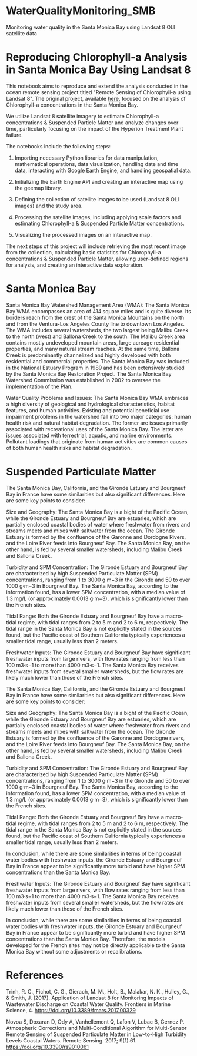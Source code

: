 # WaterQualityMonitoring_SMB
Monitoring water quality in the Santa Monica Bay using Landsat 8 OLI satellite data

# Reproducing Chlorophyll-a Analysis in Santa Monica Bay Using Landsat 8
This notebook aims to reproduce and extend the analysis conducted in the ocean remote sensing project titled "Remote Sensing of Chlorophyll-a using Landsat 8". The original project, available  [here](https://romero61.github.io/posts/SMB/), focused on the analysis of Chlorophyll-a concentrations in the Santa Monica Bay.

We utilize Landsat 8 satellite imagery to estimate Chlorophyll-a concentrations & Suspended Particle Matter and analyze changes over time, particularly focusing on the impact of the Hyperion Treatment Plant failure.

The notebooks include the following steps:

1. Importing necessary Python libraries for data manipulation, mathematical operations, data visualization, handling date and time data, interacting with Google Earth Engine, and handling geospatial data.

2. Initializing the Earth Engine API and creating an interactive map using the geemap library.

3. Defining the collection of satellite images to be used (Landsat 8 OLI images) and the study area.

4. Processing the satellite images, including applying scale factors and estimating Chlorophyll-a & Suspended Particle Matter concentrations.

5. Visualizing the processed images on an interactive map.

The next steps of this project will include retrieving the most recent image from the collection, calculating basic statistics for Chlorophyll-a concentrations & Suspended Particle Matter, allowing user-defined regions for analysis, and creating an interactive data exploration.

# Santa Monica Bay

Santa Monica Bay Watershed Management Area (WMA): The Santa Monica Bay WMA encompasses an area of 414 square miles and is quite diverse. Its borders reach from the crest of the Santa Monica Mountains on the north and from the Ventura-Los Angeles County line to downtown Los Angeles. The WMA includes several watersheds, the two largest being Malibu Creek to the north (west) and Ballona Creek to the south. The Malibu Creek area contains mostly undeveloped mountain areas, large acreage residential properties, and many natural stream reaches. At the same time, Ballona Creek is predominantly channelized and highly developed with both residential and commercial properties. The Santa Monica Bay was included in the National Estuary Program in 1989 and has been extensively studied by the Santa Monica Bay Restoration Project. The Santa Monica Bay Watershed Commission was established in 2002 to oversee the implementation of the Plan.

Water Quality Problems and Issues: The Santa Monica Bay WMA embraces a high diversity of geological and hydrological characteristics, habitat features, and human activities. Existing and potential beneficial use impairment problems in the watershed fall into two major categories: human health risk and natural habitat degradation. The former are issues primarily associated with recreational uses of the Santa Monica Bay. The latter are issues associated with terrestrial, aquatic, and marine environments. Pollutant loadings that originate from human activities are common causes of both human health risks and habitat degradation.

# Suspended Particulate Matter 

The Santa Monica Bay, California, and the Gironde Estuary and Bourgneuf Bay in France have some similarities but also significant differences. Here are some key points to consider:

Size and Geography: The Santa Monica Bay is a bight of the Pacific Ocean, while the Gironde Estuary and Bourgneuf Bay are estuaries, which are partially enclosed coastal bodies of water where freshwater from rivers and streams meets and mixes with saltwater from the ocean. The Gironde Estuary is formed by the confluence of the Garonne and Dordogne Rivers, and the Loire River feeds into Bourgneuf Bay. The Santa Monica Bay, on the other hand, is fed by several smaller watersheds, including Malibu Creek and Ballona Creek.

Turbidity and SPM Concentration: The Gironde Estuary and Bourgneuf Bay are characterized by high Suspended Particulate Matter (SPM) concentrations, ranging from 1 to 3000 g·m−3 in the Gironde and 50 to over 1000 g·m−3 in Bourgneuf Bay. The Santa Monica Bay, according to the information found, has a lower SPM concentration, with a median value of 1.3 mg/L (or approximately 0.0013 g·m−3), which is significantly lower than the French sites.

Tidal Range: Both the Gironde Estuary and Bourgneuf Bay have a macro-tidal regime, with tidal ranges from 2 to 5 m and 2 to 6 m, respectively. The tidal range in the Santa Monica Bay is not explicitly stated in the sources found, but the Pacific coast of Southern California typically experiences a smaller tidal range, usually less than 2 meters.

Freshwater Inputs: The Gironde Estuary and Bourgneuf Bay have significant freshwater inputs from large rivers, with flow rates ranging from less than 100 m3·s−1 to more than 4000 m3·s−1. The Santa Monica Bay receives freshwater inputs from several smaller watersheds, but the flow rates are likely much lower than those of the French sites.


The Santa Monica Bay, California, and the Gironde Estuary and Bourgneuf Bay in France have some similarities but also significant differences. Here are some key points to consider:

Size and Geography: The Santa Monica Bay is a bight of the Pacific Ocean, while the Gironde Estuary and Bourgneuf Bay are estuaries, which are partially enclosed coastal bodies of water where freshwater from rivers and streams meets and mixes with saltwater from the ocean. The Gironde Estuary is formed by the confluence of the Garonne and Dordogne rivers, and the Loire River feeds into Bourgneuf Bay. The Santa Monica Bay, on the other hand, is fed by several smaller watersheds, including Malibu Creek and Ballona Creek.

Turbidity and SPM Concentration: The Gironde Estuary and Bourgneuf Bay are characterized by high Suspended Particulate Matter (SPM) concentrations, ranging from 1 to 3000 g·m−3 in the Gironde and 50 to over 1000 g·m−3 in Bourgneuf Bay. The Santa Monica Bay, according to the information found, has a lower SPM concentration, with a median value of 1.3 mg/L (or approximately 0.0013 g·m−3), which is significantly lower than the French sites.

Tidal Range: Both the Gironde Estuary and Bourgneuf Bay have a macro-tidal regime, with tidal ranges from 2 to 5 m and 2 to 6 m, respectively. The tidal range in the Santa Monica Bay is not explicitly stated in the sources found, but the Pacific coast of Southern California typically experiences a smaller tidal range, usually less than 2 meters.

In conclusion, while there are some similarities in terms of being coastal water bodies with freshwater inputs, the Gironde Estuary and Bourgneuf Bay in France appear to be significantly more turbid and have higher SPM concentrations than the Santa Monica Bay. 

Freshwater Inputs: The Gironde Estuary and Bourgneuf Bay have significant freshwater inputs from large rivers, with flow rates ranging from less than 100 m3·s−1 to more than 4000 m3·s−1. The Santa Monica Bay receives freshwater inputs from several smaller watersheds, but the flow rates are likely much lower than those of the French sites.

In conclusion, while there are some similarities in terms of being coastal water bodies with freshwater inputs, the Gironde Estuary and Bourgneuf Bay in France appear to be significantly more turbid and have higher SPM concentrations than the Santa Monica Bay. Therefore, the models developed for the French sites may not be directly applicable to the Santa Monica Bay without some adjustments or recalibrations.

# References
Trinh, R. C., Fichot, C. G., Gierach, M. M., Holt, B., Malakar, N. K., Hulley, G., & Smith, J. (2017). Application of Landsat 8 for Monitoring Impacts of Wastewater Discharge on Coastal Water Quality. Frontiers in Marine Science, 4. https://doi.org/10.3389/fmars.2017.00329

Novoa S, Doxaran D, Ody A, Vanhellemont Q, Lafon V, Lubac B, Gernez P. Atmospheric Corrections and Multi-Conditional Algorithm for Multi-Sensor Remote Sensing of Suspended Particulate Matter in Low-to-High Turbidity Levels Coastal Waters. Remote Sensing. 2017; 9(1):61. https://doi.org/10.3390/rs9010061
